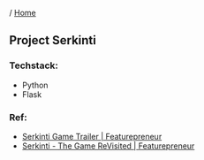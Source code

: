 / [Home](index.md)

## Project Serkinti


### Techstack:
- Python
- Flask

### Ref:
  - [Serkinti Game Trailer | Featurepreneur](https://www.youtube.com/watch?v=RQRz_kcGcig)
  - [Serkinti - The Game ReVisited | Featurepreneur](https://www.youtube.com/watch?v=p6BJzeEvWRI)

